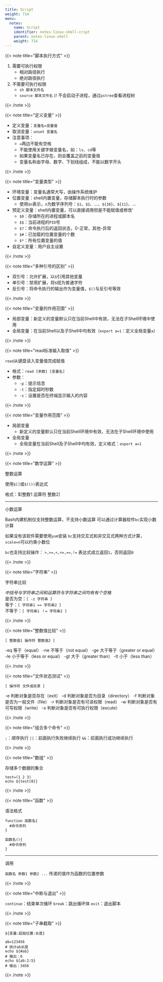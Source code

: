 ```yaml
---
title: Script
weight: 714
menu:
  notes:
    name: Script
    identifier: notes-linux-shell-cript
    parent: notes-linux-shell
    weight: 714
---
```


<!-- Advance Command -->


{{< note title="脚本执行方式" >}}

1. 需要可执行权限
   - 相对路径执行
   - 绝对路径执行
2. 不需要可执行权限
   - `sh 脚本文件名`
   - `source 脚本文件名` // 不会启动子进程，通过`pstree`查看进程树

{{< /note >}}


{{< note title="定义变量" >}}

- 定义变量：`变量名=变量值`
- 取消变量：`unset 变量名`
- 注意事项：
  - `=`两边不能有空格
  - 不能使用关键字做变量名，如：`ls`、`cd`等
  - 如果变量名已存在，则会覆盖之前的变量值
  - 变量名称由字母、数字、下划线组成，不能以数字开头

{{< /note >}}


{{< note title="变量类型" >}}

- 环境变量：变量名通常大写，由操作系统维护
- 位置变量：shell内置变量，存储脚本执行时的参数
  - 使用`$n`表示，`n`为数字序列号：`$1`、`$2`、...、`${10}`、`${11}`、...
- 预定义变量：shell内置变量，可以直接调用但是不能赋值或修改'
  - `$0`：存储所在的进程或脚本名
  - `$$`：当前进程的`PID`号
  - `$?`：命令执行后的返回状态，0-正常，其他-异常
  - `$#`：已加载的位置变量的个数
  - `$*`：所有位置变量的值
- 自定义变量：用户自主设置

{{< /note >}}


{{< note title="多种引号的区别" >}}

- 双引号：允许扩展，以`$`引用其他变量
- 单引号：禁用扩展，将`$`视为普通字符
- 反引号：将命令执行的输出作为变量值，`$()`与反引号等效

{{< /note >}}


{{< note title="变量的作用范围" >}}

- 局部变量：新定义的变量默认只在当前Shell中有效，无法在子Shell环境中使用
- 全局变量：在当前Shell以及子Shell中均有效（`export a=1`：定义全局变量`a`）

{{< /note >}}


{{< note title="read标准输入取值" >}}

`read`从键盘读入变量值完成赋值
- 格式：`read [参数] [变量名]`
- 参数：
  - `-p`：提示信息
  - `-t`：指定超时秒数
  - `-s`：设置是否在终端显示输入的内容

{{< /note >}}


{{< note title="变量作用范围" >}}

- 局部变量
  - 新定义的变量默认只在当前Shell环境中有效，无法在子Shell环境中使用
- 全局变量
  - 全局变量在当前Shell及子Shell中均有效，定义格式：`export a=1`

{{< /note >}}


{{< note title="数学运算" >}}

整数运算

使用`$[]`或`$(())`表达式

格式：$[整数1 运算符 整数2]


---

小数运算

Bash内建机制仅支持整数运算，不支持小数运算
可以通过计算器软件`bc`实现小数计算

如果没有该软件需要使用`yum`安装
`bc`支持交互式和非交互式两种方式计算，`scale=n`可以约束小数位

`bc`也支持比较操作：
`>,>=,<,<=,==,!=`
表达式成立返回`1`，否则返回`0`

{{< /note >}}


{{< note title="字符串" >}}

字符串比较

*中括号与字符串之间和运算符与字符串之间均有有个空格*  
是否为空：`[ -z 字符串 ]`  
等于：`[ 字符串1 == 字符串2 ]`  
不等于：`[ 字符串1 ！= 字符串2 ]`

{{< /note >}}


{{< note title="整数值比较" >}}

`[ 整数值1 操作符 整数值2 ]`

-eq 等于（equal）
-ne 不等于（not equal）
-ge 大于等于（greater or equal）
-le 小于等于（less or equal）
-gt 大于（greater than）
-lt 小于（less than）

{{< /note >}}


{{< note title="文件状态测试" >}}

`[ 操作符 文件或目录 ]`

-e 判断对象是否存在（exit）
-d 判断对象是否为目录（directory）
-f 判断对象是否为一般文件（file）
-r 判断对象是否有可读权限（read）
-w 判断对象是否有可写权限（write）
-x 判断对象是否有可执行权限（excute）

{{< /note >}}


{{< note title="组合多个命令" >}}

`;`：顺序执行
`||`：前面执行失败继续执行
`&&`：前面执行成功继续执行

{{< /note >}}


{{< note title="数组" >}}

存储多个数据的集合

```shell
test=(1 2 3)
echo ${test[0]}
```

{{< /note >}}


{{< note title="函数" >}}

语法格式

```shell
function 函数名{
  #命令序列
}
```

```shell
函数名(){
  #命令序列
}
```

---

调用

`函数名 参数1 参数2 ...`
传递的值作为函数的位置参数

{{< /note >}}


{{< note title="中断与退出" >}}

`continue`：结束单次循环
`break`：跳出循环体
`exit`：退出脚本

{{< /note >}}


{{< note title="子串截取" >}}

`${变量:起始位置:长度}`

```shell
ab=123456
# 统计ab长度
echo ${#ab}
# 输出：6
echo ${ab:2:5}
# 输出：3456
```

{{< /note >}}
